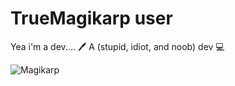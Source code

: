 # TrueMagikarp user

Yea i'm a dev.... 🖊️ A (stupid, idiot, and noob) dev 💻

![Magikarp](https://ibb.co/09ysqCm)
